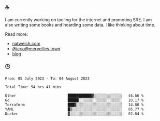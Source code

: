### ☕

I am currently working on tooling for the internet and promoting SRE. I am also writing some books and hoarding some data. I like thinking about time. 

Read more:

 - [natwelch.com](https://natwelch.com)
 - [@icco@merveilles.town](https://merveilles.town/@icco)
 - [blog](https://writing.natwelch.com)

### 🕒

<!--START_SECTION:waka-->

```txt
From: 05 July 2023 - To: 04 August 2023

Total Time: 54 hrs 41 mins

Other                        ███████████▓░░░░░░░░░░░░░   46.66 %
Go                           █████░░░░░░░░░░░░░░░░░░░░   20.17 %
Terraform                    ███▓░░░░░░░░░░░░░░░░░░░░░   14.80 %
YAML                         █▒░░░░░░░░░░░░░░░░░░░░░░░   05.77 %
Docker                       ▓░░░░░░░░░░░░░░░░░░░░░░░░   02.84 %
```

<!--END_SECTION:waka-->
